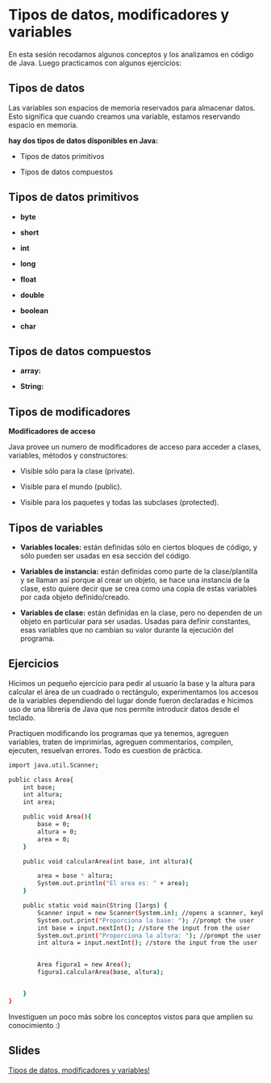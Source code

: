 Tipos de datos, modificadores y variables
==

En esta sesión recodamos algunos conceptos y los analizamos en código de Java. Luego practicamos con algunos ejercicios:

Tipos de datos
--

Las variables son espacios de memoria reservados para almacenar datos. Esto significa que cuando creamos una variable, estamos reservando espacio en memoria.

**hay dos tipos de datos disponibles en Java:**

* Tipos de datos primitivos

* Tipos de datos compuestos

Tipos de datos primitivos
--

* **byte**

* **short**

* **int**

* **long**

* **float**

* **double**

* **boolean**

* **char**

Tipos de datos compuestos
--

* **array:**

* **String:**


Tipos de modificadores
--

**Modificadores de acceso**

Java provee un numero de modificadores de acceso para acceder a clases, variables, métodos y constructores:

* Visible sólo para la clase (private).

* Visible para el mundo (public).

* Visible para los paquetes y todas las subclases (protected).


Tipos de variables
--

* **Variables locales:** están definidas sólo en ciertos bloques de código, y sólo pueden ser usadas en esa sección del código.

* **Variables de instancia:** están definidas como parte de la clase/plantilla y se llaman así porque al crear un objeto, se hace una instancia de la clase, esto quiere decir que se crea como una copia de estas variables por cada objeto definido/creado.

* **Variables de clase:** están definidas en la clase, pero no dependen de un objeto en particular para ser usadas. Usadas para definir constantes, esas variables que no cambian su valor durante la ejecución del programa.


Ejercicios
--

Hicimos un pequeño ejercicio para pedir al usuario la base y la altura para calcular el área de un cuadrado o rectángulo, experimentamos los accesos de la variables dependiendo del lugar donde fueron declaradas e hicimos uso de una librería de Java que nos permite introducir datos desde el teclado.

Practiquen modificando los programas que ya tenemos, agreguen variables, traten de imprimirlas, agreguen commentarios, compilen, ejecuten, resuelvan errores.
Todo es cuestion de práctica.

```bash
import java.util.Scanner;

public class Area{
	int base;
	int altura;
	int area;

	public void Area(){
		base = 0;
		altura = 0;
		area = 0;
	}

	public void calcularArea(int base, int altura){

		area = base * altura;
		System.out.println("El area es: " + area);
	}

	public static void main(String []args) {
    	Scanner input = new Scanner(System.in); //opens a scanner, keyboard
		System.out.print("Proporciona la base: "); //prompt the user
		int base = input.nextInt(); //store the input from the user
		System.out.print("Proporciona la altura: "); //prompt the user
		int altura = input.nextInt(); //store the input from the user


    	Area figura1 = new Area();
    	figura1.calcularArea(base, altura);


    }
}

```

Investiguen un poco más sobre los conceptos vistos para que amplien su conocimiento :)

Slides
--

[Tipos de datos, modificadores y variables!](https://www.haikudeck.com/javaficadas-education-presentation-5xHCKLpOE8)